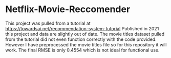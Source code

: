# Netflix-Movie-Reccomender
This project was pulled from a tutorial at https://towardsai.net/recommendation-system-tutorial 
Published in 2021 this project and data are slightly out of date. 
The movie titles dataset pulled from the tutorial did not even function correctly with the code provided. However I have preprocessed the movie titles file so for this repository it will work.
The final RMSE is only 0.4554 which is not ideal for functional use.
